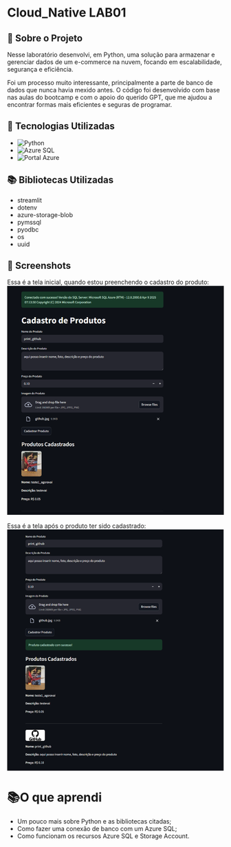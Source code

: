 
# Cloud_Native LAB01

## 📎 Sobre o Projeto
Nesse laboratório desenvolvi, em Python, uma solução para armazenar e gerenciar dados de um e-commerce na nuvem, focando em escalabilidade, segurança e eficiência.

Foi um processo muito interessante, principalmente a parte de banco de dados que nunca havia mexido antes.
O código foi desenvolvido com base nas aulas do bootcamp e com o apoio do querido GPT, que me ajudou a encontrar formas mais eficientes e seguras de programar.

## 🚀 Tecnologias Utilizadas

- ![Python](https://img.shields.io/badge/Python-3776AB?style=for-the-badge&logo=python&logoColor=white)
- ![Azure SQL](https://img.shields.io/badge/Azure%20SQL-0078D4?style=for-the-badge&logo=microsoftazure&logoColor=white)
- ![Portal Azure](https://img.shields.io/badge/Azure%20Portal-0078D4?style=for-the-badge&logo=microsoftazure&logoColor=white)

## 📚 Bibliotecas Utilizadas
- streamlit
- dotenv
- azure-storage-blob
- pymssql
- pyodbc
- os
- uuid


## 📸 Screenshots
Essa é a tela inicial, quando estou preenchendo o cadastro do produto:
![Preenchendo tela de cadastro](prints/cadastro_parte1.png)


Essa é a tela após o produto ter sido cadastrado:
![Preenchendo tela de cadastro](prints/cadastro_parte2.png)
# 📚O que aprendi

- Um pouco mais sobre Python e as bibliotecas citadas;
- Como fazer uma conexão de banco com um Azure SQL;
- Como funcionam os recursos Azure SQL e Storage Account.

